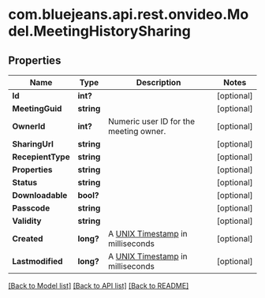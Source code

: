 # com.bluejeans.api.rest.onvideo.Model.MeetingHistorySharing
## Properties

Name | Type | Description | Notes
------------ | ------------- | ------------- | -------------
**Id** | **int?** |  | [optional] 
**MeetingGuid** | **string** |  | [optional] 
**OwnerId** | **int?** | Numeric user ID for the meeting owner. | [optional] 
**SharingUrl** | **string** |  | [optional] 
**RecepientType** | **string** |  | [optional] 
**Properties** | **string** |  | [optional] 
**Status** | **string** |  | [optional] 
**Downloadable** | **bool?** |  | [optional] 
**Passcode** | **string** |  | [optional] 
**Validity** | **string** |  | [optional] 
**Created** | **long?** | A [UNIX Timestamp](https://currentmillis.com/) in milliseconds | [optional] 
**Lastmodified** | **long?** | A [UNIX Timestamp](https://currentmillis.com/) in milliseconds | [optional] 

[[Back to Model list]](../README.md#documentation-for-models) [[Back to API list]](../README.md#documentation-for-api-endpoints) [[Back to README]](../README.md)

